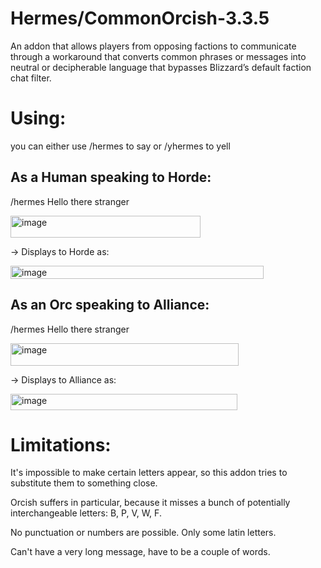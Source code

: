 # Hermes/CommonOrcish-3.3.5

An  addon that allows players from opposing factions to communicate through a workaround that converts common phrases or messages into neutral or decipherable language that bypasses Blizzard’s default faction chat filter.

# Using:
you can either use /hermes to say or /yhermes to yell

## As a Human speaking to Horde:

  /hermes Hello there stranger

  
  <img width="304" height="35" alt="image" src="https://github.com/user-attachments/assets/ad6e4d77-d77c-4101-a3b8-d33d06565ca8" />


→ Displays to Horde as:


  <img width="405" height="21" alt="image" src="https://github.com/user-attachments/assets/1279a0cd-c1dc-45ce-bb61-1c29a58f59e8" />



## As an Orc speaking to Alliance:


  /hermes Hello there stranger

  
  <img width="365" height="36" alt="image" src="https://github.com/user-attachments/assets/e156f6ec-43f1-4824-8993-5b085da790a6" />


→ Displays to Alliance as:


  <img width="363" height="26" alt="image" src="https://github.com/user-attachments/assets/d19ad02f-2c2b-4ec1-becc-d37f469d9227" />


# Limitations:

It's impossible to make certain letters appear, so this addon tries to substitute them to something close.

Orcish suffers in particular, because it misses a bunch of potentially interchangeable letters: B, P, V, W, F.

No punctuation or numbers are possible. Only some latin letters.

Can't have a very long message, have to be a couple of words.
